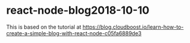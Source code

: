 # react-node-blog2018-10-10
This is based on the tutorial at https://blog.cloudboost.io/learn-how-to-create-a-simple-blog-with-react-node-c05fa6889de3